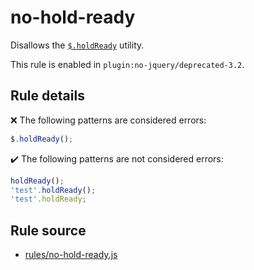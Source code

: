 # no-hold-ready

Disallows the [`$.holdReady`](https://api.jquery.com/jQuery.holdReady/) utility.

This rule is enabled in `plugin:no-jquery/deprecated-3.2`.

## Rule details

❌ The following patterns are considered errors:
```js
$.holdReady();
```

✔️ The following patterns are not considered errors:
```js
holdReady();
'test'.holdReady();
'test'.holdReady;
```
## Rule source

* [rules/no-hold-ready.js](../rules/no-hold-ready.js)
